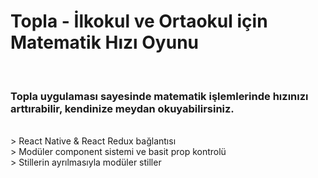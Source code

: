 # Topla - İlkokul ve Ortaokul için Matematik Hızı Oyunu

<br/>

### Topla uygulaması sayesinde matematik işlemlerinde hızınızı arttırabilir, kendinize meydan okuyabilirsiniz.

<br/>
> React Native & React Redux bağlantısı
<br/>
> Modüler component sistemi ve basit prop kontrolü
<br/>
> Stillerin ayrılmasıyla modüler stiller
